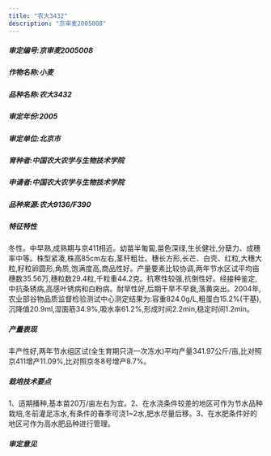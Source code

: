 ```yaml
---
title: "农大3432"
description: "京审麦2005008"
---
```

##### 审定编号:京审麦2005008

##### 作物名称:小麦

##### 品种名称:农大3432

##### 审定年份:2005

##### 审定单位:北京市

##### 育种者:中国农大农学与生物技术学院

##### 申请者:中国农大农学与生物技术学院

##### 品种来源:农大9136/F390

##### 特征特性
冬性。中早熟,成熟期与京411相近。幼苗半匍匐,苗色深绿,生长健壮,分蘖力、成穗率中等。株型紧凑,株高85cm左右,茎秆粗壮。穗长方形,长芒、白壳、红粒,大穗大粒,籽粒卵圆形,角质,饱满度高,商品性好。产量要素比较协调,两年节水区试平均亩穗数35.56万,穗粒数29.4粒,千粒重44.2克。抗寒性较强,抗倒性好。经接种鉴定,中抗条锈病,高感叶锈病和白粉病。耐旱性好,后期干旱不早衰,落黄突出。2004年,农业部谷物品质监督检验测试中心测定结果为:容重824.0g/L,粗蛋白15.2%(干基),沉降值20.9ml,湿面筋34.9%,吸水率61.2%,形成时间2.2min,稳定时间1.2min。

##### 产量表现
丰产性好,两年节水组区试(全生育期只浇一次冻水)平均产量341.97公斤/亩,比对照京411增产11.09%,比对照京冬8号增产8.7%。

##### 栽培技术要点
1、适期播种,基本苗20万/亩左右为宜。2、在水浇条件较差的地区可作为节水品种栽培,冬前灌足冻水,有条件的春季可浇1~2水,肥水尽量后移。3、在水肥条件好的地区可作为高水肥品种进行管理。

##### 审定意见


